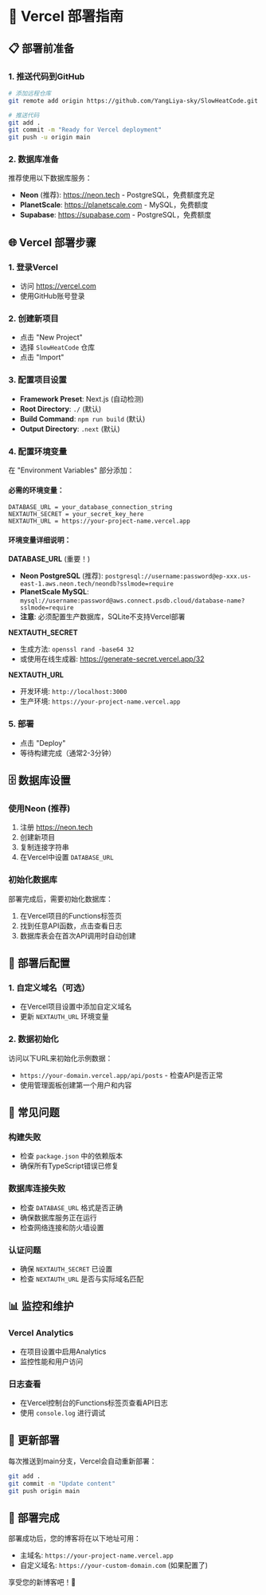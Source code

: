 # 🚀 Vercel 部署指南

## 📋 部署前准备

### 1. 推送代码到GitHub
```bash
# 添加远程仓库
git remote add origin https://github.com/YangLiya-sky/SlowHeatCode.git

# 推送代码
git add .
git commit -m "Ready for Vercel deployment"
git push -u origin main
```

### 2. 数据库准备
推荐使用以下数据库服务：
- **Neon** (推荐): https://neon.tech - PostgreSQL，免费额度充足
- **PlanetScale**: https://planetscale.com - MySQL，免费额度
- **Supabase**: https://supabase.com - PostgreSQL，免费额度

## 🌐 Vercel 部署步骤

### 1. 登录Vercel
- 访问 https://vercel.com
- 使用GitHub账号登录

### 2. 创建新项目
- 点击 "New Project"
- 选择 `SlowHeatCode` 仓库
- 点击 "Import"

### 3. 配置项目设置
- **Framework Preset**: Next.js (自动检测)
- **Root Directory**: `./` (默认)
- **Build Command**: `npm run build` (默认)
- **Output Directory**: `.next` (默认)

### 4. 配置环境变量
在 "Environment Variables" 部分添加：

#### 必需的环境变量：
```
DATABASE_URL = your_database_connection_string
NEXTAUTH_SECRET = your_secret_key_here
NEXTAUTH_URL = https://your-project-name.vercel.app
```

#### 环境变量详细说明：

**DATABASE_URL** (重要！)
- **Neon PostgreSQL** (推荐): `postgresql://username:password@ep-xxx.us-east-1.aws.neon.tech/neondb?sslmode=require`
- **PlanetScale MySQL**: `mysql://username:password@aws.connect.psdb.cloud/database-name?sslmode=require`
- **注意**: 必须配置生产数据库，SQLite不支持Vercel部署

**NEXTAUTH_SECRET**
- 生成方法: `openssl rand -base64 32`
- 或使用在线生成器: https://generate-secret.vercel.app/32

**NEXTAUTH_URL**
- 开发环境: `http://localhost:3000`
- 生产环境: `https://your-project-name.vercel.app`

### 5. 部署
- 点击 "Deploy"
- 等待构建完成（通常2-3分钟）

## 🗄️ 数据库设置

### 使用Neon (推荐)
1. 注册 https://neon.tech
2. 创建新项目
3. 复制连接字符串
4. 在Vercel中设置 `DATABASE_URL`

### 初始化数据库
部署完成后，需要初始化数据库：
1. 在Vercel项目的Functions标签页
2. 找到任意API函数，点击查看日志
3. 数据库表会在首次API调用时自动创建

## 🔧 部署后配置

### 1. 自定义域名（可选）
- 在Vercel项目设置中添加自定义域名
- 更新 `NEXTAUTH_URL` 环境变量

### 2. 数据初始化
访问以下URL来初始化示例数据：
- `https://your-domain.vercel.app/api/posts` - 检查API是否正常
- 使用管理面板创建第一个用户和内容

## 🚨 常见问题

### 构建失败
- 检查 `package.json` 中的依赖版本
- 确保所有TypeScript错误已修复

### 数据库连接失败
- 检查 `DATABASE_URL` 格式是否正确
- 确保数据库服务正在运行
- 检查网络连接和防火墙设置

### 认证问题
- 确保 `NEXTAUTH_SECRET` 已设置
- 检查 `NEXTAUTH_URL` 是否与实际域名匹配

## 📊 监控和维护

### Vercel Analytics
- 在项目设置中启用Analytics
- 监控性能和用户访问

### 日志查看
- 在Vercel控制台的Functions标签页查看API日志
- 使用 `console.log` 进行调试

## 🔄 更新部署

每次推送到main分支，Vercel会自动重新部署：
```bash
git add .
git commit -m "Update content"
git push origin main
```

## 🎉 部署完成

部署成功后，您的博客将在以下地址可用：
- 主域名: `https://your-project-name.vercel.app`
- 自定义域名: `https://your-custom-domain.com` (如果配置了)

享受您的新博客吧！🎊
